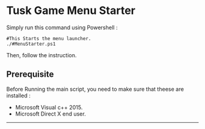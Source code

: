 # Tusk Game Menu Starter

Simply run this command using Powershell :

    #This Starts the menu launcher.
    ./#MenuStarter.ps1

Then, follow the instruction.

## Prerequisite

Before Running the main script, you need to make sure that theese are installed :

- Microsoft Visual c++ 2015.
- Microsoft Direct X end user.
---
